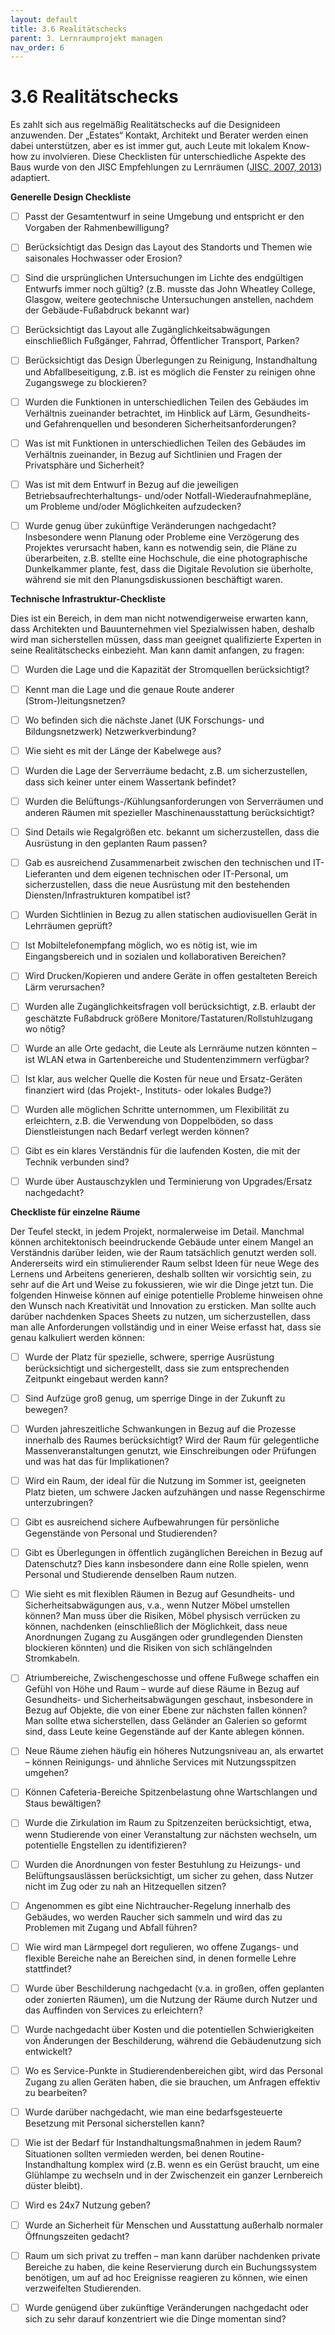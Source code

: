 ```yaml
---
layout: default
title: 3.6 Realitätschecks
parent: 3. Lernraumprojekt managen
nav_order: 6
---
```


# 3.6 Realitätschecks
Es zahlt sich aus regelmäßig Realitätschecks auf die Designideen
anzuwenden. Der „Estates“ Kontakt, Architekt und Berater werden einen
dabei unterstützen, aber es ist immer gut, auch Leute mit lokalem
Know-how zu involvieren. Diese Checklisten für unterschiedliche Aspekte
des Baus wurde von den JISC Empfehlungen zu Lernräumen ([JISC, 2007, 2013](../Referenzen.md)) adaptiert.

**Generelle Design Checkliste**

- [ ]   Passt der Gesamtentwurf in seine Umgebung und entspricht er den
    Vorgaben der Rahmenbewilligung?

- [ ]   Berücksichtigt das Design das Layout des Standorts und Themen wie
    saisonales Hochwasser oder Erosion?

- [ ]   Sind die ursprünglichen Untersuchungen im Lichte des endgültigen
    Entwurfs immer noch gültig? (z.B. musste das John Wheatley College,
    Glasgow, weitere geotechnische Untersuchungen anstellen, nachdem der
    Gebäude-Fußabdruck bekannt war)

- [ ]  Berücksichtigt das Layout alle Zugänglichkeitsabwägungen
    einschließlich Fußgänger, Fahrrad, Öffentlicher Transport, Parken?

- [ ]  Berücksichtigt das Design Überlegungen zu Reinigung, Instandhaltung
    und Abfallbeseitigung, z.B. ist es möglich die Fenster zu reinigen
    ohne Zugangswege zu blockieren?

- [ ]  Wurden die Funktionen in unterschiedlichen Teilen des Gebäudes im
    Verhältnis zueinander betrachtet, im Hinblick auf Lärm, Gesundheits-
    und Gefahrenquellen und besonderen Sicherheitsanforderungen?

- [ ]  Was ist mit Funktionen in unterschiedlichen Teilen des Gebäudes im
    Verhältnis zueinander, in Bezug auf Sichtlinien und Fragen der
    Privatsphäre und Sicherheit?

- [ ]  Was ist mit dem Entwurf in Bezug auf die jeweiligen
    Betriebsaufrechterhaltungs- und/oder Notfall-Wiederaufnahmepläne, um
    Probleme und/oder Möglichkeiten aufzudecken?

- [ ]  Wurde genug über zukünftige Veränderungen nachgedacht? Insbesondere
    wenn Planung oder Probleme eine Verzögerung des Projektes verursacht
    haben, kann es notwendig sein, die Pläne zu überarbeiten, z.B.
    stellte eine Hochschule, die eine photographische Dunkelkammer
    plante, fest, dass die Digitale Revolution sie überholte, während
    sie mit den Planungsdiskussionen beschäftigt waren.

**Technische Infrastruktur-Checkliste**

Dies ist ein Bereich, in dem man nicht notwendigerweise erwarten kann,
dass Architekten und Bauunternehmen viel Spezialwissen haben, deshalb
wird man sicherstellen müssen, dass man geeignet qualifizierte Experten
in seine Realitätschecks einbezieht. Man kann damit anfangen, zu fragen:

- [ ]  Wurden die Lage und die Kapazität der Stromquellen berücksichtigt?

- [ ]  Kennt man die Lage und die genaue Route anderer
    (Strom-)leitungsnetzen?

- [ ]  Wo befinden sich die nächste Janet (UK Forschungs- und
    Bildungsnetzwerk) Netzwerkverbindung?

- [ ]  Wie sieht es mit der Länge der Kabelwege aus?

- [ ]  Wurden die Lage der Serverräume bedacht, z.B. um sicherzustellen,
    dass sich keiner unter einem Wassertank befindet?

- [ ]  Wurden die Belüftungs-/Kühlungsanforderungen von Serverräumen und
    anderen Räumen mit spezieller Maschinenausstattung berücksichtigt?

- [ ]  Sind Details wie Regalgrößen etc. bekannt um sicherzustellen, dass
    die Ausrüstung in den geplanten Raum passen?

- [ ]  Gab es ausreichend Zusammenarbeit zwischen den technischen und
    IT-Lieferanten und dem eigenen technischen oder IT-Personal, um
    sicherzustellen, dass die neue Ausrüstung mit den bestehenden
    Diensten/Infrastrukturen kompatibel ist?

- [ ]  Wurden Sichtlinien in Bezug zu allen statischen audiovisuellen Gerät
    in Lehrräumen geprüft?

- [ ]  Ist Mobiltelefonempfang möglich, wo es nötig ist, wie im
    Eingangsbereich und in sozialen und kollaborativen Bereichen?

- [ ]  Wird Drucken/Kopieren und andere Geräte in offen gestalteten Bereich
    Lärm verursachen?

- [ ]  Wurden alle Zugänglichkeitsfragen voll berücksichtigt, z.B. erlaubt
    der geschätzte Fußabdruck größere
    Monitore/Tastaturen/Rollstuhlzugang wo nötig?

- [ ]  Wurde an alle Orte gedacht, die Leute als Lernräume nutzen könnten –
    ist WLAN etwa in Gartenbereiche und Studentenzimmern verfügbar?

- [ ]  Ist klar, aus welcher Quelle die Kosten für neue und Ersatz-Geräten
    finanziert wird (das Projekt-, Instituts- oder lokales Budge?)

- [ ]  Wurden alle möglichen Schritte unternommen, um Flexibilität zu
    erleichtern, z.B. die Verwendung von Doppelböden, so dass
    Dienstleistungen nach Bedarf verlegt werden können?

- [ ]  Gibt es ein klares Verständnis für die laufenden Kosten, die mit der
    Technik verbunden sind?

- [ ]  Wurde über Austauschzyklen und Terminierung von Upgrades/Ersatz
    nachgedacht?

**Checkliste für einzelne Räume**

Der Teufel steckt, in jedem Projekt, normalerweise im Detail. Manchmal
können architektonisch beeindruckende Gebäude unter einem Mangel an
Verständnis darüber leiden, wie der Raum tatsächlich genutzt werden
soll. Andererseits wird ein stimulierender Raum selbst Ideen für neue
Wege des Lernens und Arbeitens generieren, deshalb sollten wir
vorsichtig sein, zu sehr auf die Art und Weise zu fokussieren, wie wir
die Dinge jetzt tun. Die folgenden Hinweise können auf einige
potentielle Probleme hinweisen ohne den Wunsch nach Kreativität und
Innovation zu ersticken. Man sollte auch darüber nachdenken Spaces
Sheets zu nutzen, um sicherzustellen, dass man alle Anforderungen
vollständig und in einer Weise erfasst hat, dass sie genau kalkuliert
werden können:

- [ ]  Wurde der Platz für spezielle, schwere, sperrige Ausrüstung
    berücksichtigt und sichergestellt, dass sie zum entsprechenden
    Zeitpunkt eingebaut werden kann?

- [ ]  Sind Aufzüge groß genug, um sperrige Dinge in der Zukunft zu
    bewegen?

- [ ]  Wurden jahreszeitliche Schwankungen in Bezug auf die Prozesse
    innerhalb des Raumes berücksichtigt? Wird der Raum für gelegentliche
    Massenveranstaltungen genutzt, wie Einschreibungen oder Prüfungen
    und was hat das für Implikationen?

- [ ]  Wird ein Raum, der ideal für die Nutzung im Sommer ist, geeigneten
    Platz bieten, um schwere Jacken aufzuhängen und nasse Regenschirme
    unterzubringen?

- [ ]  Gibt es ausreichend sichere Aufbewahrungen für persönliche
    Gegenstände von Personal und Studierenden?

- [ ]  Gibt es Überlegungen in öffentlich zugänglichen Bereichen in Bezug
    auf Datenschutz? Dies kann insbesondere dann eine Rolle spielen,
    wenn Personal und Studierende denselben Raum nutzen.

- [ ]  Wie sieht es mit flexiblen Räumen in Bezug auf Gesundheits- und
    Sicherheitsabwägungen aus, v.a., wenn Nutzer Möbel umstellen können?
    Man muss über die Risiken, Möbel physisch verrücken zu können,
    nachdenken (einschließlich der Möglichkeit, dass neue Anordnungen
    Zugang zu Ausgängen oder grundlegenden Diensten blockieren könnten)
    und die Risiken von sich schlängelnden Stromkabeln.

- [ ]  Atriumbereiche, Zwischengeschosse und offene Fußwege schaffen ein
    Gefühl von Höhe und Raum – wurde auf diese Räume in Bezug auf
    Gesundheits- und Sicherheitsabwägungen geschaut, insbesondere in
    Bezug auf Objekte, die von einer Ebene zur nächsten fallen können?
    Man sollte etwa sicherstellen, dass Geländer an Galerien so geformt
    sind, dass Leute keine Gegenstände auf der Kante ablegen können.

- [ ]  Neue Räume ziehen häufig ein höheres Nutzungsniveau an, als erwartet
    – können Reinigungs- und ähnliche Services mit Nutzungsspitzen
    umgehen?

- [ ]  Können Cafeteria-Bereiche Spitzenbelastung ohne Wartschlangen und
    Staus bewältigen?

- [ ]  Wurde die Zirkulation im Raum zu Spitzenzeiten berücksichtigt, etwa,
    wenn Studierende von einer Veranstaltung zur nächsten wechseln, um
    potentielle Engstellen zu identifizieren?

- [ ]  Wurden die Anordnungen von fester Bestuhlung zu Heizungs- und
    Belüftungsauslässen berücksichtigt, um sicher zu gehen, dass Nutzer
    nicht im Zug oder zu nah an Hitzequellen sitzen?

- [ ]  Angenommen es gibt eine Nichtraucher-Regelung innerhalb des
    Gebäudes, wo werden Raucher sich sammeln und wird das zu Problemen
    mit Zugang und Abfall führen?

- [ ]  Wie wird man Lärmpegel dort regulieren, wo offene Zugangs- und
    flexible Bereiche nahe an Bereichen sind, in denen formelle Lehre
    stattfindet?

- [ ]  Wurde über Beschilderung nachgedacht (v.a. in großen, offen
    geplanten oder zonierten Räumen), um die Nutzung der Räume durch
    Nutzer und das Auffinden von Services zu erleichtern?

- [ ]  Wurde nachgedacht über Kosten und die potentiellen Schwierigkeiten
    von Änderungen der Beschilderung, während die Gebäudenutzung sich
    entwickelt?

- [ ]  Wo es Service-Punkte in Studierendenbereichen gibt, wird das
    Personal Zugang zu allen Geräten haben, die sie brauchen, um
    Anfragen effektiv zu bearbeiten?

- [ ]  Wurde darüber nachgedacht, wie man eine bedarfsgesteuerte Besetzung
    mit Personal sicherstellen kann?

- [ ]  Wie ist der Bedarf für Instandhaltungsmaßnahmen in jedem Raum?
    Situationen sollten vermieden werden, bei denen
    Routine-Instandhaltung komplex wird (z.B. wenn es ein Gerüst
    braucht, um eine Glühlampe zu wechseln und in der Zwischenzeit ein
    ganzer Lernbereich düster bleibt).

- [ ]  Wird es 24x7 Nutzung geben?

- [ ]  Wurde an Sicherheit für Menschen und Ausstattung außerhalb normaler
    Öffnungszeiten gedacht?

- [ ]  Raum um sich privat zu treffen – man kann darüber nachdenken private
    Bereiche zu haben, die keine Reservierung durch ein Buchungssystem
    benötigen, um auf ad hoc Ereignisse reagieren zu können, wie einen
    verzweifelten Studierenden.

- [ ]  Wurde genügend über zukünftige Veränderungen nachgedacht oder sich
    zu sehr darauf konzentriert wie die Dinge momentan sind?
